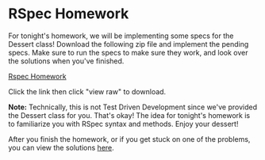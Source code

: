 # RSpec Homework

For tonight's homework, we will be implementing some specs for the Dessert class! Download the following zip file and implement the pending specs. Make sure to run the specs to make sure they work, and look over the solutions when you've finished.

[Rspec Homework][rspec-homework]

Click the link then click "view raw" to download.

[rspec-homework]: rspec-homework.zip

**Note:** Technically, this is not Test Driven Development since we've provided the Dessert class for you. That's okay! The idea for tonight's homework is to familiarize you with RSpec syntax and methods. Enjoy your dessert!

After you finish the homework, or if you get stuck on one of the problems, you can view the solutions [here][rspec-solutions].

[rspec-solutions]: ../solution/rspec-homework
